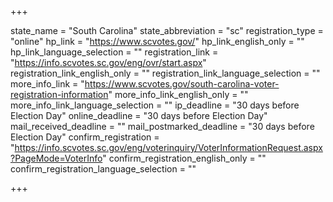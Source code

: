 +++

state_name = "South Carolina"
state_abbreviation = "sc"
registration_type = "online"
hp_link = "https://www.scvotes.gov/"
hp_link_english_only = ""
hp_link_language_selection = ""
registration_link = "https://info.scvotes.sc.gov/eng/ovr/start.aspx"
registration_link_english_only = ""
registration_link_language_selection = ""
more_info_link = "https://www.scvotes.gov/south-carolina-voter-registration-information"
more_info_link_english_only = ""
more_info_link_language_selection = ""
ip_deadline = "30 days before Election Day"
online_deadline = "30 days before Election Day"
mail_received_deadline = ""
mail_postmarked_deadline = "30 days before Election Day"
confirm_registration = "https://info.scvotes.sc.gov/eng/voterinquiry/VoterInformationRequest.aspx?PageMode=VoterInfo"
confirm_registration_english_only = ""
confirm_registration_language_selection = ""

+++